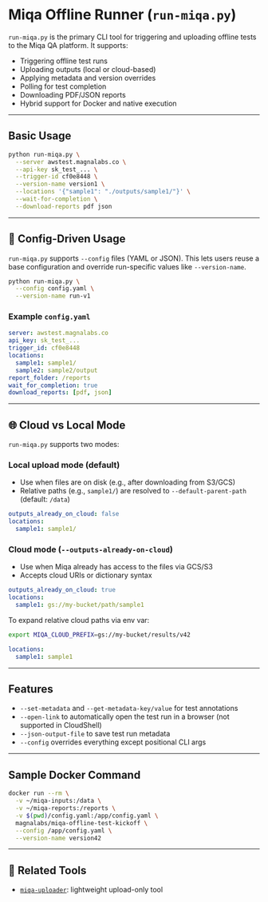 # Miqa Offline Runner (`run-miqa.py`)

`run-miqa.py` is the primary CLI tool for triggering and uploading offline tests to the Miqa QA platform. It supports:

- Triggering offline test runs
- Uploading outputs (local or cloud-based)
- Applying metadata and version overrides
- Polling for test completion
- Downloading PDF/JSON reports
- Hybrid support for Docker and native execution

---

## Basic Usage

```bash
python run-miqa.py \
  --server awstest.magnalabs.co \
  --api-key sk_test_... \
  --trigger-id cf0e8448 \
  --version-name version1 \
  --locations '{"sample1": "./outputs/sample1/"}' \
  --wait-for-completion \
  --download-reports pdf json
```

---

## 📄 Config-Driven Usage

`run-miqa.py` supports `--config` files (YAML or JSON). This lets users reuse a base configuration and override run-specific values like `--version-name`.

```bash
python run-miqa.py \
  --config config.yaml \
  --version-name run-v1
```

### Example `config.yaml`

```yaml
server: awstest.magnalabs.co
api_key: sk_test_...
trigger_id: cf0e8448
locations:
  sample1: sample1/
  sample2: sample2/output
report_folder: /reports
wait_for_completion: true
download_reports: [pdf, json]
```

---

## 🌐 Cloud vs Local Mode

`run-miqa.py` supports two modes:

### Local upload mode (default)
- Use when files are on disk (e.g., after downloading from S3/GCS)
- Relative paths (e.g., `sample1/`) are resolved to `--default-parent-path` (default: `/data`)

```yaml
outputs_already_on_cloud: false
locations:
  sample1: sample1/
```

### Cloud mode (`--outputs-already-on-cloud`)
- Use when Miqa already has access to the files via GCS/S3
- Accepts cloud URIs or dictionary syntax

```yaml
outputs_already_on_cloud: true
locations:
  sample1: gs://my-bucket/path/sample1
```

To expand relative cloud paths via env var:

```bash
export MIQA_CLOUD_PREFIX=gs://my-bucket/results/v42
```
```yaml
locations:
  sample1: sample1
```

---

## Features

- `--set-metadata` and `--get-metadata-key/value` for test annotations
- `--open-link` to automatically open the test run in a browser (not supported in CloudShell)
- `--json-output-file` to save test run metadata
- `--config` overrides everything except positional CLI args

---

## Sample Docker Command

```bash
docker run --rm \
  -v ~/miqa-inputs:/data \
  -v ~/miqa-reports:/reports \
  -v $(pwd)/config.yaml:/app/config.yaml \
  magnalabs/miqa-offline-test-kickoff \
  --config /app/config.yaml \
  --version-name version42
```

---

## 🔗 Related Tools

- [`miqa-uploader`](https://github.com/magnalabs/miqa-uploader): lightweight upload-only tool

